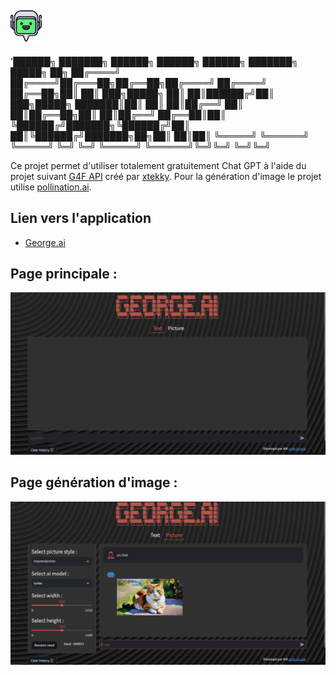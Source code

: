 ## <img src="Icon/Logo.png" data-canonical-src="Icon/Logo.png" width="50" height="50" />


<h8>'██████╗ ███████╗ ██████╗ ██████╗  ██████╗ ███████╗    █████╗ ██╗
██╔════╝ ██╔════╝██╔═══██╗██╔══██╗██╔════╝ ██╔════╝   ██╔══██╗██║
██║  ███╗█████╗  ██║   ██║██████╔╝██║  ███╗█████╗     ███████║██║
██║   ██║██╔══╝  ██║   ██║██╔══██╗██║   ██║██╔══╝     ██╔══██║██║
╚██████╔╝███████╗╚██████╔╝██║  ██║╚██████╔╝███████╗██╗██║  ██║██║
 ╚═════╝ ╚══════╝ ╚═════╝ ╚═╝  ╚═╝ ╚═════╝ ╚══════╝╚═╝╚═╝  ╚═╝╚═╝
</h8>
 
Ce projet permet d'utiliser totalement gratuitement Chat GPT à l'aide du projet suivant [G4F API](https://github.com/xtekky/gpt4free) créé par [xtekky](https://github.com/xtekky).
Pour la génération d'image le projet utilise [pollination.ai](https://pollinations.ai/).

## Lien vers l'application

- [George.ai](https://george-ai.streamlit.app/)
## Page principale :
<img src="Icon/Page_exemple.png" data-canonical-src="Icon/Page_exemple.png"/>

## Page génération d'image :
<img src="Icon/Page_exemple_img.png" data-canonical-src="Icon/Page_exemple_img.png"/>
